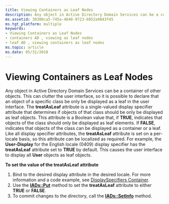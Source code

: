 ```yaml
---
title: Viewing Containers as Leaf Nodes
description: Any object in Active Directory Domain Services can be a container of other objects.
ms.assetid: 38300ca5-745a-4640-9723-6052a9843f45
ms.tgt_platform: multiple
keywords:
- Viewing Containers as Leaf Nodes
- containers AD , viewing as leaf nodes
- leaf AD , viewing containers as leaf nodes
ms.topic: article
ms.date: 05/31/2018
---
```


# Viewing Containers as Leaf Nodes

Any object in Active Directory Domain Services can be a container of other objects. This can clutter the user interface, so it is possible to declare that an object of a specific class be only be displayed as a leaf in the user interface. The **treatAsLeaf** attribute is a single-valued display specifier attribute that determines if objects of that class should be only be displayed as leaf objects. This attribute is a Boolean value that, if **TRUE**, indicates that objects of the class should only be displayed as leaf elements. If **FALSE**, indicates that objects of the class can be displayed as a container or a leaf. Like all display specifier attributes, the **treatAsLeaf** attribute is set on a per-locale basis, so this attribute can be localized as required. For example, the **User-Display** for the English locale (0409) display specifier has the **treatAsLeaf** attribute set to **TRUE** by default. This causes the user interface to display all **User** objects as leaf objects.

**To set the value of the **treatAsLeaf** attribute**

1.  Bind to the desired display attribute in the desired locale. For more information and a code example, see [DisplaySpecifiers Container](displayspecifiers-container.md).
2.  Use the [**IADs::Put**](https://msdn.microsoft.com/library/aa746352) method to set the **treatAsLeaf** attribute to either **TRUE** or **FALSE**.
3.  To commit changes to the directory, call the [**IADs::SetInfo**](https://msdn.microsoft.com/library/aa746354) method.

 

 





